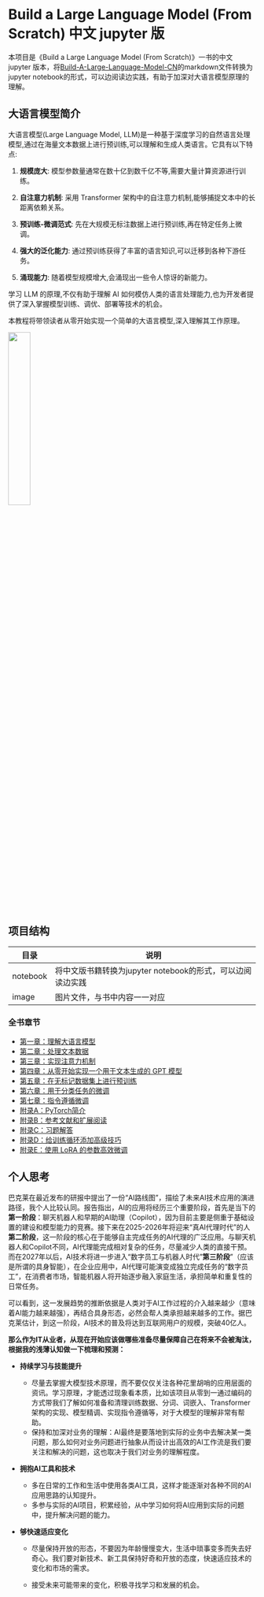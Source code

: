 # Build a Large Language Model (From Scratch)  中文 jupyter 版

本项目是《Build a Large Language Model (From Scratch)》一书的中文 jupyter 版本，将[Build-A-Large-Language-Model-CN](https://github.com/skindhu/Build-A-Large-Language-Model-CN)的markdown文件转换为jupyter notebook的形式，可以边阅读边实践，有助于加深对大语言模型原理的理解。

## 大语言模型简介

大语言模型(Large Language Model, LLM)是一种基于深度学习的自然语言处理模型,通过在海量文本数据上进行预训练,可以理解和生成人类语言。它具有以下特点:

1. **规模庞大**: 模型参数量通常在数十亿到数千亿不等,需要大量计算资源进行训练。

2. **自注意力机制**: 采用 Transformer 架构中的自注意力机制,能够捕捉文本中的长距离依赖关系。

3. **预训练-微调范式**: 先在大规模无标注数据上进行预训练,再在特定任务上微调。

4. **强大的泛化能力**: 通过预训练获得了丰富的语言知识,可以迁移到各种下游任务。

5. **涌现能力**: 随着模型规模增大,会涌现出一些令人惊讶的新能力。

学习 LLM 的原理,不仅有助于理解 AI 如何模仿人类的语言处理能力,也为开发者提供了深入掌握模型训练、调优、部署等技术的机会。

本教程将带领读者从零开始实现一个简单的大语言模型,深入理解其工作原理。

<img src="https://wechat-account-1251781786.cos.ap-guangzhou.myqcloud.com/logo.png" width="30%" />


## 项目结构

| 目录    | 说明                                                 |
| ------- | ---------------------------------------------------- |
| notebook  | 将中文版书籍转换为jupyter notebook的形式，可以边阅读边实践 |
| image   | 图片文件，与书中内容一一对应                          |


### 全书章节

+ [第一章：理解大语言模型](./notebook/1.理解大语言模型.md)
+ [第二章：处理文本数据](./notebook/2.处理文本数据.md)
+ [第三章：实现注意力机制](./notebook/3.实现注意力机制.md)
+ [第四章：从零开始实现一个用于文本生成的 GPT 模型](./notebook/4.从零开始实现一个用于文本生成的%20GPT%20模型.md)
+ [第五章：在无标记数据集上进行预训练](./notebook/5.在无标记数据集上进行预训练.md)
+ [第六章：用于分类任务的微调](./notebook/6.用于分类任务的微调.md)
+ [第七章：指令遵循微调](./notebook/7.指令遵循微调.md)
+ [附录A：PyTorch简介](./notebook/附录A.PyTorch简介.md)
+ [附录B：参考文献和扩展阅读](./notebook/附录B.参考文献和扩展阅读.md)
+ [附录C：习题解答](./notebook/附录C.习题解答.md)
+ [附录D：给训练循环添加高级技巧](./notebook/附录D.给训练循环添加高级技巧.md)
+ [附录E：使用 LoRA 的参数高效微调](./notebook/附录E.使用LoRA的参数高效微调.md)


## 个人思考

巴克莱在最近发布的研报中提出了一份“AI路线图”，描绘了未来AI技术应用的演进路径，我个人比较认同。报告指出，AI的应用将经历三个重要阶段，首先是当下的**第一阶段**：聊天机器人和早期的AI助理（Copilot），因为目前主要是侧重于基础设置的建设和模型能力的竞赛。接下来在2025-2026年将迎来“真AI代理时代”的人**第二阶段**，这一阶段的核心在于能够自主完成任务的AI代理的广泛应用。与聊天机器人和Copilot不同，AI代理能完成相对复杂的任务，尽量减少人类的直接干预。而在2027年以后，AI技术将进一步进入“数字员工与机器人时代”**第三阶段**”（应该是所谓的具身智能），在企业应用中，AI代理可能演变成独立完成任务的“数字员工”，在消费者市场，智能机器人将开始逐步融入家庭生活，承担简单和重复性的日常任务。

可以看到，这一发展趋势的推断依据是人类对于AI工作过程的介入越来越少（意味着AI能力越来越强），再结合具身形态，必然会帮人类承担越来越多的工作。据巴克莱估计，到这一阶段，AI技术的普及将达到互联网用户的规模，突破40亿人。

**那么作为IT从业者，从现在开始应该做哪些准备尽量保障自己在将来不会被淘汰，根据我的浅薄认知做一下梳理和预测：**

+ **持续学习与技能提升**

  + 尽量去掌握大模型技术原理，而不要仅仅关注各种花里胡哨的应用层面的资讯。学习原理，才能透过现象看本质，比如该项目从零到一通过编码的方式带我们了解如何准备和清理训练数据、分词、词嵌入、Transformer架构的实现、模型精调、实现指令遵循等，对于大模型的理解非常有帮助。
  + 保持和加深对业务的理解：AI最终是要落地到实际的业务中去解决某一类问题，那么如何对业务问题进行抽象从而设计出高效的AI工作流是我们要关注和解决的问题，这也取决于我们对业务的理解程度。

+ **拥抱AI工具和技术**

  + 多在日常的工作和生活中使用各类AI工具，这样才能逐渐对各种不同的AI应用思路的认知提升。
  + 多参与实际的AI项目，积累经验，从中学习如何将AI应用到实际的问题中，提升解决问题的能力。

+ **够快速适应变化**

  + 尽量保持开放的形态，不要因为年龄慢慢变大，生活中琐事变多而失去好奇心。我们要对新技术、新工具保持好奇和开放的态度，快速适应技术的变化和市场的需求。

  + 接受未来可能带来的变化，积极寻找学习和发展的机会。

